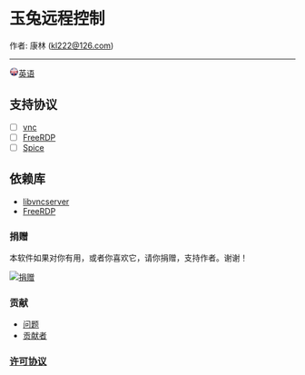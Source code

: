 # 玉兔远程控制

作者: 康林 (kl222@126.com)

-----------------------------------------------------------------------
[<img src="Resource/Image/English.png" alt="英语" title="英语" width="16" height="16" />英语](README.md)


## 支持协议
- [ ] [vnc]()
- [ ] [FreeRDP](https://github.com/FreeRDP/FreeRDP/wiki/Reference-Documentation)
- [ ] [Spice](https://www.spice-space.org/)

## 依赖库
- [libvncserver](https://github.com/LibVNC/libvncserver)
- [FreeRDP](https://github.com/FreeRDP/FreeRDP)

### 捐赠
本软件如果对你有用，或者你喜欢它，请你捐赠，支持作者。谢谢！
 
[![捐赠](https://gitee.com/kl222/RabbitCommon/raw/master/Src/Resource/image/Contribute.png "捐赠")](https://gitee.com/kl222/RabbitCommon/raw/master/Src/Resource/image/Contribute.png "捐赠") 

### 贡献

- [问题](https://github.com/KangLin/RabbitRemoteControl/issues)
- [贡献者](https://github.com/KangLin/RabbitRemoteControl/graphs/contributors)

### [许可协议](License.md "License.md")
